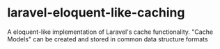 # laravel-eloquent-like-caching
A eloquent-like implementation of Laravel's cache functionality. "Cache Models" can be created and stored in common data structure formats
